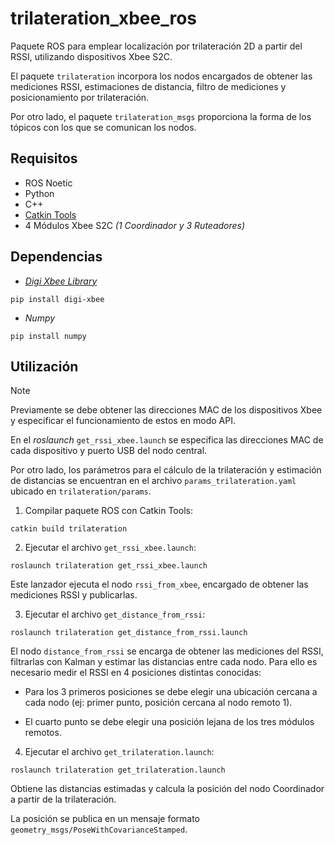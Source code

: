 # trilateration_xbee_ros 

Paquete ROS para emplear localización por trilateración 2D a partir del RSSI, utilizando dispositivos Xbee S2C.

El paquete `trilateration` incorpora los nodos encargados de obtener las mediciones RSSI, estimaciones de distancia, filtro de mediciones y posicionamiento por trilateración.

Por otro lado, el paquete `trilateration_msgs` proporciona la forma de los tópicos con los que se comunican los nodos. 

## Requisitos

* ROS Noetic
* Python
* C++
* [Catkin Tools](https://catkin-tools.readthedocs.io/en/latest/)
* 4 Módulos Xbee S2C _(1 Coordinador y 3 Ruteadores)_


## Dependencias

* _[Digi Xbee Library](https://xbplib.readthedocs.io/en/latest/index.html)_

```
pip install digi-xbee 
```
* _Numpy_

```
pip install numpy
```

## Utilización

> [!NOTE]
> Previamente se debe obtener las direcciones MAC de los dispositivos Xbee y especificar el funcionamiento de estos en modo API. 

En el _roslaunch_ `get_rssi_xbee.launch` se especifica las direcciones MAC de cada dispositivo y puerto USB del nodo central.

Por otro lado, los parámetros para el cálculo de la trilateración y estimación de distancias se encuentran en el archivo `params_trilateration.yaml` ubicado en `trilateration/params`.

1. Compilar paquete ROS con Catkin Tools:

```
catkin build trilateration
```

2. Ejecutar el archivo `get_rssi_xbee.launch`:

```
roslaunch trilateration get_rssi_xbee.launch
```

Este lanzador ejecuta el nodo `rssi_from_xbee`, encargado de obtener las mediciones RSSI y publicarlas.

3. Ejecutar el archivo `get_distance_from_rssi`:

```
roslaunch trilateration get_distance_from_rssi.launch
```

El nodo `distance_from_rssi` se encarga de obtener las mediciones del RSSI, filtrarlas con Kalman y estimar las distancias entre cada nodo. Para ello es necesario medir el RSSI en 4 posiciones distintas conocidas: 

- Para los 3 primeros posiciones se debe elegir una ubicación cercana a cada nodo (ej: primer punto, posición cercana al nodo remoto 1).

- El cuarto punto se debe elegir una posición lejana de los tres módulos remotos.


4. Ejecutar el archivo `get_trilateration.launch`:

```
roslaunch trilateration get_trilateration.launch
```

Obtiene las distancias estimadas y calcula la posición del nodo Coordinador a partir de la trilateración. 

La posición se publica en un mensaje formato `geometry_msgs/PoseWithCovarianceStamped`.
